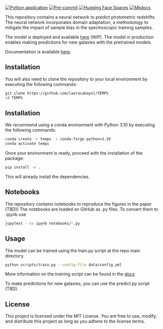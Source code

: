 <!--
---
title: Photo-z predictor
emoji: 🌌
colorFrom: blue
colorTo: red
sdk: docker
python_version: 3.11
pinned: false
---
-->

[![Python application](https://img.shields.io/badge/python_application-passing-success)](https://github.com/lauracabayol/TEMPS/actions)
[![Pre-commit](https://img.shields.io/badge/pre--commit-enabled-brightgreen?logo=pre-commit)](https://github.com/pre-commit/pre-commit)
[![Hugging Face Spaces](https://img.shields.io/badge/🤗_Spaces-deployed-blue)](https://huggingface.co/spaces/lauracabayol/TEMPS)
[![Mkdocs](https://img.shields.io/badge/mkdocs-passing-success)](https://github.com/lauracabayol/TEMPS/actions)

This repository contains a neural network to predict photometric redshifts. The neural network incorporates domain adaptation, a methodology to mitigate the impact of sample bias in the spectroscopic training samples.

The model is deployed and available [here](https://huggingface.co/spaces/lauracabayol/TEMPS) (WiP). The model in production enables making predictions for new galaxies with the pretrained models.

Documentation is available [here](https://lauracabayol.github.io/TEMPS/).

## Installation

You will also need to clone the repository to your local environment by executing the following commands:

```bash
git clone https://github.com/lauracabayol/TEMPS
cd TEMPS
```
## Installation

We recommend using a conda environment with Python 3.10 by executing the following commands:
```bash
conda create -n temps -c conda-forge python=3.10
conda activate temps
```
Once your environment is ready, proceed with the installation of the package:

```bash
pip install -e .
```
This will already install the dependencies.

## Notebooks

The repository contains notebooks to reproduce the figures in the paper (TBD))
The notebooks are loaded on GitHub as .py files. To convert them to .ipynb use <jupytext>

```bash
jupytext --to ipynb notebooks/*.py
```

## Usage

The model can be trained using the train.py script at the repo main directory.

```bash
python scripts/train.py --config-file data/config.yml
```
More information on the training script can be found in the [docs](https://lauracabayol.github.io/TEMPS/docs/docs/index.html)

To make predictions for new galaxies, you can use the predict.py script (TBD).

## License

This project is licensed under the MIT License. You are free to use, modify, and distribute this project as long as you adhere to the license terms.
